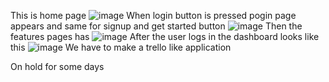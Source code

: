 This is home page
![image](https://github.com/user-attachments/assets/367243d9-79da-40a3-8949-37c5259b17f7)
When login button is pressed pogin page appears and same for signup and get started  button
![image](https://github.com/user-attachments/assets/e3feebc5-bcc2-4f21-91d3-4dd43e6502a7)
Then the features pages has
![image](https://github.com/user-attachments/assets/f5f2fc90-cff1-4d9b-b40f-ad39d3609021)
After the user logs in the dashboard looks like this
![image](https://github.com/user-attachments/assets/f32a2d88-e892-4bd2-a4b8-c7a74465e767)
We have to make a trello like application

On hold for some days 
